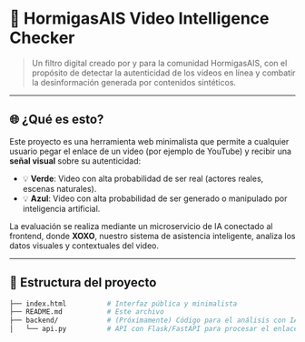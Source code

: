 # 🧠 HormigasAIS Video Intelligence Checker

> Un filtro digital creado por y para la comunidad HormigasAIS, con el propósito de detectar la autenticidad de los videos en línea y combatir la desinformación generada por contenidos sintéticos.

---

## 🌐 ¿Qué es esto?

Este proyecto es una herramienta web minimalista que permite a cualquier usuario pegar el enlace de un video (por ejemplo de YouTube) y recibir una **señal visual** sobre su autenticidad:

- 💡 **Verde**: Video con alta probabilidad de ser real (actores reales, escenas naturales).
- 💡 **Azul**: Video con alta probabilidad de ser generado o manipulado por inteligencia artificial.

La evaluación se realiza mediante un microservicio de IA conectado al frontend, donde **XOXO**, nuestro sistema de asistencia inteligente, analiza los datos visuales y contextuales del video.

---

## 🧱 Estructura del proyecto

```bash
├── index.html          # Interfaz pública y minimalista
├── README.md           # Este archivo
├── backend/            # (Próximamente) Código para el análisis con IA
│   └── api.py          # API con Flask/FastAPI para procesar el enlace
